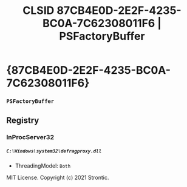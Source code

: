 ﻿---
title: "CLSID 87CB4E0D-2E2F-4235-BC0A-7C62308011F6 | PSFactoryBuffer"
excerpt: What is COM-Object CLSID 87CB4E0D-2E2F-4235-BC0A-7C62308011F6?
---

# {87CB4E0D-2E2F-4235-BC0A-7C62308011F6}

### `PSFactoryBuffer`

## Registry


### InProcServer32

##### `C:\Windows\system32\defragproxy.dll`
* ThreadingModel: `Both`

MIT License. Copyright (c) 2021 Strontic.


